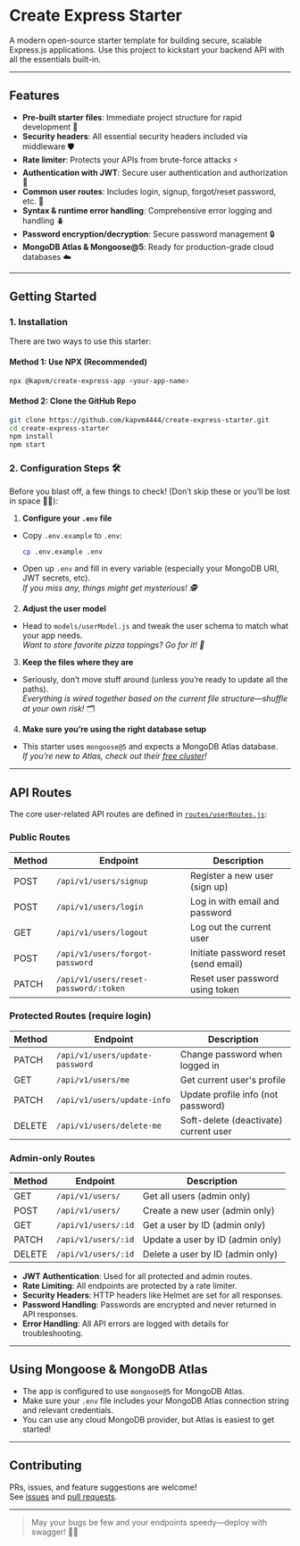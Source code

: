 # Create Express Starter

A modern open-source starter template for building secure, scalable Express.js applications. Use this project to kickstart your backend API with all the essentials built-in.

---

## Features

- **Pre-built starter files**: Immediate project structure for rapid development 🚀
- **Security headers**: All essential security headers included via middleware 🛡️
- **Rate limiter**: Protects your APIs from brute-force attacks ⚡
- **Authentication with JWT**: Secure user authentication and authorization 🔑
- **Common user routes**: Includes login, signup, forgot/reset password, etc. 👤
- **Syntax & runtime error handling**: Comprehensive error logging and handling 🪲
- **Password encryption/decryption**: Secure password management 🔒
- **MongoDB Atlas & Mongoose@5**: Ready for production-grade cloud databases ☁️

---

## Getting Started

### 1. Installation

There are two ways to use this starter:

#### Method 1: Use NPX (Recommended)
```bash
npx @kapvm/create-express-app <your-app-name>
```

#### Method 2: Clone the GitHub Repo
```bash
git clone https://github.com/kapvm4444/create-express-starter.git
cd create-express-starter
npm install
npm start
```

### 2. Configuration Steps 🛠️

Before you blast off, a few things to check! (Don’t skip these or you’ll be lost in space 🚀✨):

1. **Configure your `.env` file**
  - Copy `.env.example` to `.env`:
    ```bash
    cp .env.example .env
    ```
  - Open up `.env` and fill in every variable (especially your MongoDB URI, JWT secrets, etc).  
    _If you miss any, things might get mysterious! 🕵️_

2. **Adjust the user model**
  - Head to `models/userModel.js` and tweak the user schema to match what your app needs.  
    _Want to store favorite pizza toppings? Go for it! 🍕_

3. **Keep the files where they are**
  - Seriously, don’t move stuff around (unless you’re ready to update all the paths).  
    _Everything is wired together based on the current file structure—shuffle at your own risk!_ 🗂️

4. **Make sure you’re using the right database setup**
  - This starter uses `mongoose@5` and expects a MongoDB Atlas database.  
    _If you’re new to Atlas, check out their [free cluster](https://www.mongodb.com/atlas/database)!_

---

## API Routes

The core user-related API routes are defined in [`routes/userRoutes.js`](https://github.com/kapvm4444/create-express-starter/blob/main/routes/userRoutes.js):

### Public Routes

| Method | Endpoint                   | Description                               |
|--------|----------------------------|-------------------------------------------|
| POST   | `/api/v1/users/signup`     | Register a new user (sign up)             |
| POST   | `/api/v1/users/login`      | Log in with email and password            |
| GET    | `/api/v1/users/logout`     | Log out the current user                  |
| POST   | `/api/v1/users/forgot-password` | Initiate password reset (send email)  |
| PATCH  | `/api/v1/users/reset-password/:token` | Reset user password using token    |

### Protected Routes (require login)

| Method | Endpoint                   | Description                               |
|--------|----------------------------|-------------------------------------------|
| PATCH  | `/api/v1/users/update-password` | Change password when logged in         |
| GET    | `/api/v1/users/me`         | Get current user's profile                |
| PATCH  | `/api/v1/users/update-info`| Update profile info (not password)        |
| DELETE | `/api/v1/users/delete-me`  | Soft-delete (deactivate) current user     |

### Admin-only Routes

| Method | Endpoint                   | Description                               |
|--------|----------------------------|-------------------------------------------|
| GET    | `/api/v1/users/`           | Get all users (admin only)                |
| POST   | `/api/v1/users/`           | Create a new user (admin only)            |
| GET    | `/api/v1/users/:id`        | Get a user by ID (admin only)             |
| PATCH  | `/api/v1/users/:id`        | Update a user by ID (admin only)          |
| DELETE | `/api/v1/users/:id`        | Delete a user by ID (admin only)          |

- **JWT Authentication**: Used for all protected and admin routes.
- **Rate Limiting**: All endpoints are protected by a rate limiter.
- **Security Headers**: HTTP headers like Helmet are set for all responses.
- **Password Handling**: Passwords are encrypted and never returned in API responses.
- **Error Handling**: All API errors are logged with details for troubleshooting.

---

## Using Mongoose & MongoDB Atlas

- The app is configured to use `mongoose@5` for MongoDB Atlas.
- Make sure your `.env` file includes your MongoDB Atlas connection string and relevant credentials.
- You can use any cloud MongoDB provider, but Atlas is easiest to get started!

---

## Contributing

PRs, issues, and feature suggestions are welcome!  
See [issues](https://github.com/kapvm4444/create-express-starter/issues) and [pull requests](https://github.com/kapvm4444/create-express-starter/pulls).

---

> May your bugs be few and your endpoints speedy—deploy with swagger! 🦄✨